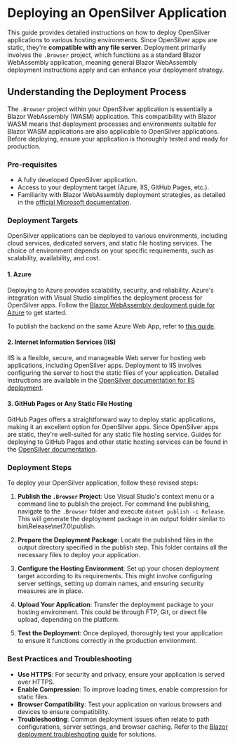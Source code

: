 # Deploying an OpenSilver Application


This guide provides detailed instructions on how to deploy OpenSilver applications to various hosting environments. Since OpenSilver apps are static, they're **compatible with any file server**. Deployment primarily involves the `.Browser` project, which functions as a standard Blazor WebAssembly application, meaning general Blazor WebAssembly deployment instructions apply and can enhance your deployment strategy.

## Understanding the Deployment Process

The `.Browser` project within your OpenSilver application is essentially a Blazor WebAssembly (WASM) application. This compatibility with Blazor WASM means that deployment processes and environments suitable for Blazor WASM applications are also applicable to OpenSilver applications. Before deploying, ensure your application is thoroughly tested and ready for production.

### Pre-requisites

- A fully developed OpenSilver application.
- Access to your deployment target (Azure, IIS, GitHub Pages, etc.).
- Familiarity with Blazor WebAssembly deployment strategies, as detailed in the [official Microsoft documentation](https://learn.microsoft.com/en-us/aspnet/core/blazor/host-and-deploy/webassembly?view=aspnetcore-8.0#standalone-deployment).

### Deployment Targets

OpenSilver applications can be deployed to various environments, including cloud services, dedicated servers, and static file hosting services. The choice of environment depends on your specific requirements, such as scalability, availability, and cost.

#### 1. Azure

Deploying to Azure provides scalability, security, and reliability. Azure's integration with Visual Studio simplifies the deployment process for OpenSilver apps. Follow the [Blazor WebAssembly deployment guide for Azure](https://learn.microsoft.com/en-us/aspnet/core/blazor/host-and-deploy/webassembly?view=aspnetcore-8.0#deploy-from-visual-studio) to get started.

To publish the backend on the same Azure Web App, refer to [this guide](../how-to-topics/deploy-client-backend-on-azure.md).

#### 2. Internet Information Services (IIS)

IIS is a flexible, secure, and manageable Web server for hosting web applications, including OpenSilver apps. Deployment to IIS involves configuring the server to host the static files of your application. Detailed instructions are available in the [OpenSilver documentation for IIS deployment](../how-to-topics/add-site-to-iis.md).

#### 3. GitHub Pages or Any Static File Hosting

GitHub Pages offers a straightforward way to deploy static applications, making it an excellent option for OpenSilver apps. Since OpenSilver apps are static, they're well-suited for any static file hosting service. Guides for deploying to GitHub Pages and other static hosting services can be found in the [OpenSilver documentation](../how-to-topics/any-static-hosting.md).

### Deployment Steps

To deploy your OpenSilver application, follow these revised steps:

1. **Publish the `.Browser` Project**: Use Visual Studio's context menu or a command line to publish the project. For command line publishing, navigate to the `.Browser` folder and execute `dotnet publish -c Release`.
   This will generate the deployment package in an output folder similar to bin\Release\net7.0\publish\.

2. **Prepare the Deployment Package**: Locate the published files in the output directory specified in the publish step. This folder contains all the necessary files to deploy your application.

3. **Configure the Hosting Environment**: Set up your chosen deployment target according to its requirements. This might involve configuring server settings, setting up domain names, and ensuring security measures are in place.

4. **Upload Your Application**: Transfer the deployment package to your hosting environment. This could be through FTP, Git, or direct file upload, depending on the platform.

5. **Test the Deployment**: Once deployed, thoroughly test your application to ensure it functions correctly in the production environment.

### Best Practices and Troubleshooting
* **Use HTTPS**: For security and privacy, ensure your application is served over HTTPS.
* **Enable Compression**: To improve loading times, enable compression for static files.
* **Browser Compatibility**: Test your application on various browsers and devices to ensure compatibility.
* **Troubleshooting**: Common deployment issues often relate to path configurations, server settings, and browser caching. Refer to the [Blazor deployment troubleshooting guide](https://learn.microsoft.com/en-us/aspnet/core/blazor/host-and-deploy/webassembly?view=aspnetcore-8.0#troubleshooting) for solutions.

